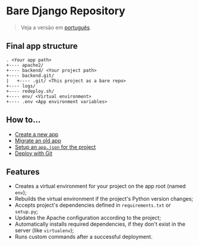# Bare Django Repository

> Veja a versão em [português][portuguese_version].

## Final app structure

```
. <Your app path>
+---- apache2/
+---- backend/ <Your project path>
+---- backend.git/
|   +---- .git/ <This project as a bare repo>
+---- logs/
+---- redeploy.sh/
+---- env/ <Virtual environment>
+---- .env <App environment variables>
```

## How to...

- [Create a new app][new_app]
- [Migrate an old app][old_app]
- [Setup an `app.json` for the project][app_json]
- [Deploy with Git][deploy_with_git]

## Features

- Creates a virtual environment for your project on the app root (named `env`);
- Rebuilds the virtual environment if the project's Python version changes;
- Accepts project's dependencies defined in `requirements.txt` or `setup.py`;
- Updates the Apache configuration according to the project;
- Automatically installs required dependencies, if they don't exist in the server (like `virtualenv`);
- Runs custom commands after a successful deployment.

[app_json]: https://github.com/jourdanrodrigues/bare-django-repo/blob/master/docs/APP_JSON.md
[new_app]: https://github.com/jourdanrodrigues/bare-django-repo/blob/master/docs/NEW_APP.md
[old_app]: https://github.com/jourdanrodrigues/bare-django-repo/blob/master/docs/OLD_APP.md
[deploy_with_git]: https://github.com/jourdanrodrigues/bare-django-repo/blob/master/docs/DEPLOY_WITH_GIT.md
[portuguese_version]: https://github.com/jourdanrodrigues/bare-django-repo/blob/master/docs/languages/pt_BR/README.md
